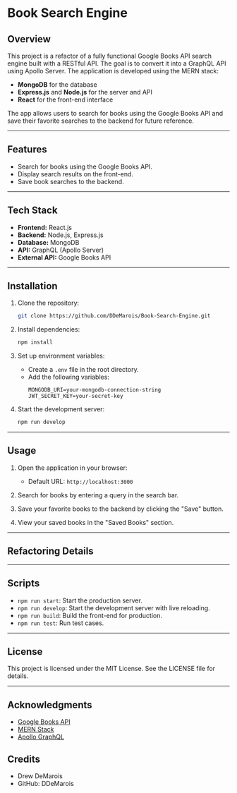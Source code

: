 # Book Search Engine

## Overview

This project is a refactor of a fully functional Google Books API search engine built with a RESTful API. The goal is to convert it into a GraphQL API using Apollo Server. The application is developed using the MERN stack:

- **MongoDB** for the database
- **Express.js** and **Node.js** for the server and API
- **React** for the front-end interface

The app allows users to search for books using the Google Books API and save their favorite searches to the backend for future reference.

---

## Features

- Search for books using the Google Books API.
- Display search results on the front-end.
- Save book searches to the backend.

---

## Tech Stack

- **Frontend:** React.js
- **Backend:** Node.js, Express.js
- **Database:** MongoDB
- **API:** GraphQL (Apollo Server)
- **External API:** Google Books API

---

## Installation

1. Clone the repository:
   ```bash
   git clone https://github.com/DDeMarois/Book-Search-Engine.git
   ```

2. Install dependencies:
   ```bash
   npm install
   ```

3. Set up environment variables:
   - Create a `.env` file in the root directory.
   - Add the following variables:
     ```env
     MONGODB_URI=your-mongodb-connection-string
     JWT_SECRET_KEY=your-secret-key
     ```

5. Start the development server:
   ```bash
   npm run develop
   ```

---

## Usage

1. Open the application in your browser:
   - Default URL: `http://localhost:3000`

2. Search for books by entering a query in the search bar.
3. Save your favorite books to the backend by clicking the "Save" button.
4. View your saved books in the "Saved Books" section.

---

## Refactoring Details

---

## Scripts

- `npm run start`: Start the production server.
- `npm run develop`: Start the development server with live reloading.
- `npm run build`: Build the front-end for production.
- `npm run test`: Run test cases.

---

## License

This project is licensed under the MIT License. See the LICENSE file for details.

---

## Acknowledgments

- [Google Books API](https://developers.google.com/books)
- [MERN Stack](https://www.mongodb.com/mern-stack)
- [Apollo GraphQL](https://www.apollographql.com/)

## Credits

- Drew DeMarois
- GitHub: DDeMarois


